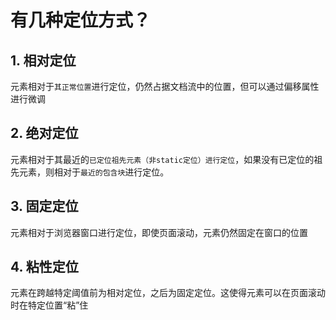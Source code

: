 # 有几种定位方式？

## 1. 相对定位

元素相对于`其正常位置`进行定位，仍然占据文档流中的位置，但可以通过偏移属性进行微调

## 2. 绝对定位

元素相对于其最近的`已定位祖先元素（非static定位）进行定位`，如果没有已定位的祖先元素，则相对于`最近的包含块`进行定位。

## 3. 固定定位

元素相对于浏览器窗口进行定位，即使页面滚动，元素仍然固定在窗口的位置

## 4. 粘性定位

元素在跨越特定阈值前为相对定位，之后为固定定位。这使得元素可以在页面滚动时在特定位置“粘”住

